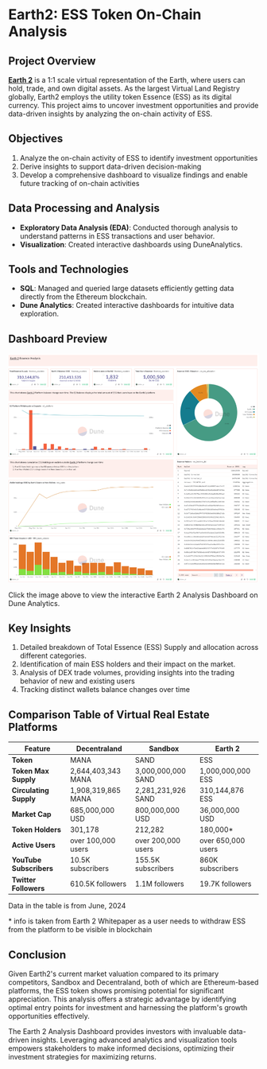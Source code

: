 # Earth2: ESS Token On-Chain Analysis

## Project Overview

**[Earth 2](https://earth2.io/)** is a 1:1 scale virtual representation of the Earth, where users can hold, trade, and own digital assets. As the largest Virtual Land Registry globally, Earth2 employs the utility token Essence (ESS) as its digital currency. This project aims to uncover investment opportunities and provide data-driven insights by analyzing the on-chain activity of ESS.

## Objectives

1. Analyze the on-chain activity of ESS to identify investment opportunities
2. Derive insights to support data-driven decision-making
3. Develop a comprehensive dashboard to visualize findings and enable future tracking of on-chain activities

## Data Processing and Analysis

- **Exploratory Data Analysis (EDA)**: Conducted thorough analysis to understand patterns in ESS transactions and user behavior.
- **Visualization**: Created interactive dashboards using DuneAnalytics.

## Tools and Technologies

- **SQL**: Managed and queried large datasets efficiently getting data directly from the Ethereum blockchain.
- **Dune Analytics**: Created interactive dashboards for intuitive data exploration.

## Dashboard Preview

[![Earth 2 Investment Dashboard](https://github.com/Plishka/metaverse_analysis/blob/main/Earth%202%20Essence.png?raw=true)](https://dune.com/alex_pl/earth-2-essence)

Click the image above to view the interactive Earth 2 Analysis Dashboard on Dune Analytics.

## Key Insights

1. Detailed breakdown of Total Essence (ESS) Supply and allocation across different categories.
2. Identification of main ESS holders and their impact on the market.
3. Analysis of DEX trade volumes, providing insights into the trading behavior of new and existing users
4. Tracking distinct wallets balance changes over time

## Comparison Table of Virtual Real Estate Platforms

  | Feature                 | Decentraland           | Sandbox                | Earth 2                     |
  |-------------------------|------------------------|------------------------|-----------------------------|
  | **Token**               |         MANA           |         SAND           |         ESS                 |
  | **Token Max Supply**    |    2,644,403,343 MANA  |    3,000,000,000 SAND  |     1,000,000,000 ESS       |
  | **Circulating Supply**  |    1,908,319,865 MANA  |    2,281,231,926 SAND  |       310,144,876 ESS       |
  | **Market Cap**          |      685,000,000 USD   |      800,000,000 USD   |        36,000,000 USD       |
  | **Token Holders**       | 301,178                | 212,282                | 180,000*                    |
  | **Active Users**        | over 100,000 users     | over 200,000 users     | over 650,000 users          |
  | **YouTube Subscribers** | 10.5K subscribers      | 155.5K subscribers     | 860K subscribers            |
  | **Twitter Followers**   | 610.5K followers       | 1.1M followers         | 19.7K followers             |

Data in the table is from June, 2024

\* info is taken from Earth 2 Whitepaper as a user needs to withdraw ESS from the platform to be visible in blockchain

## Conclusion

Given Earth2's current market valuation compared to its primary competitors, Sandbox and Decentraland, both of which are Ethereum-based platforms, the ESS token shows promising potential for significant appreciation. This analysis offers a strategic advantage by identifying optimal entry points for investment and harnessing the platform's growth opportunities effectively.

The Earth 2 Analysis Dashboard provides investors with invaluable data-driven insights. Leveraging advanced analytics and visualization tools empowers stakeholders to make informed decisions, optimizing their investment strategies for maximizing returns.
